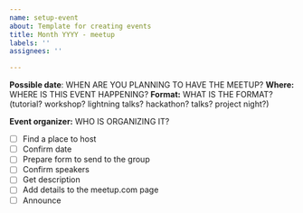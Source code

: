 ```yaml
---
name: setup-event
about: Template for creating events
title: Month YYYY - meetup
labels: ''
assignees: ''

---
```


**Possible date**: WHEN ARE YOU PLANNING TO HAVE THE MEETUP?
**Where:**  WHERE IS THIS EVENT HAPPENING?
**Format:** WHAT IS THE FORMAT? (tutorial? workshop? lightning talks? hackathon? talks? project night?)

**Event organizer:** WHO IS ORGANIZING IT?

- [ ] Find a place to host
- [ ] Confirm date
- [ ] Prepare form to send to the group
- [ ] Confirm speakers
- [ ] Get description 
- [ ] Add details to the meetup.com page
- [ ] Announce
